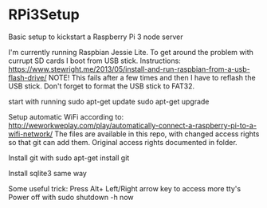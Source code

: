 # RPi3Setup
Basic setup to kickstart a Raspberry Pi 3 node server

I'm currently running Raspbian Jessie Lite. 
To get around the problem with currupt SD cards I boot from USB stick. Instructions:
https://www.stewright.me/2013/05/install-and-run-raspbian-from-a-usb-flash-drive/
NOTE! This fails after a few times and then I have to reflash the USB stick.
Don't forget to format the USB stick to FAT32.

start with running 
sudo apt-get update
sudo apt-get upgrade

Setup automatic WiFi according to:
http://weworkweplay.com/play/automatically-connect-a-raspberry-pi-to-a-wifi-network/
The files are available in this repo, with changed access rights so that git can add them. Original access rights documented in folder.


Install git with 
sudo apt-get install git

Install sqlite3 same way


Some useful trick: 
Press Alt+ Left/Right arrow key to access more tty's
Power off with sudo shutdown -h now


